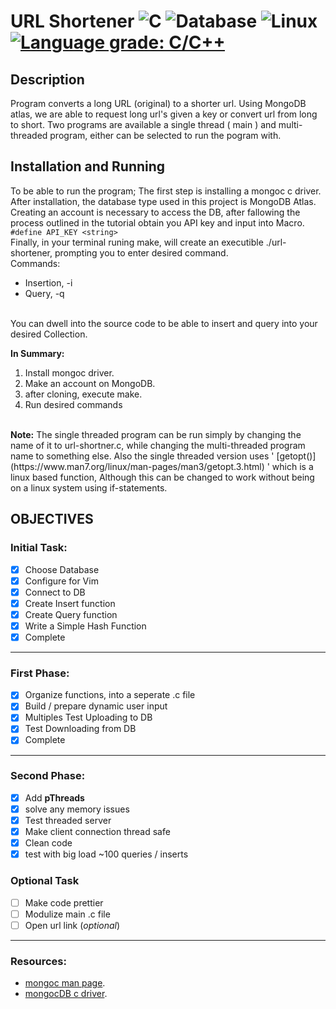 # URL Shortener ![C](https://img.shields.io/badge/-C-yellow) ![Database](https://img.shields.io/badge/-MongoDB-blue) ![Linux](https://img.shields.io/badge/Linux-Ubuntu-critical) [![Language grade: C/C++](https://img.shields.io/lgtm/grade/cpp/g/Marko-Sanchez/url-shortener.svg?logo=lgtm&logoWidth=18)](https://lgtm.com/projects/g/Marko-Sanchez/url-shortener/context:cpp)

## Description
Program converts a long URL (original) to a shorter url. Using MongoDB atlas, we are able to request long url's given a key or convert url from long to short. Two programs are available a single thread ( main ) and multi-threaded program, either can be selected to run the pogram with. 
## Installation and Running
To be able to run the program; The first step is installing a mongoc c driver. After installation, the database type used in this project is MongoDB Atlas.  <br />
Creating an account is necessary to access the DB, after fallowing the process outlined in the tutorial obtain you API key and input into Macro.  <br />
` #define API_KEY <string> `  <br />
Finally, in your terminal runing make, will create an executible ./url-shortener, prompting you to enter desired command.  <br />
Commands: 
* Insertion, -i <string>
* Query, -q <string> 
<br />
You can dwell into the source code to be able to insert and query into your desired Collection.  <br />

**In Summary:**
1. Install mongoc driver.
2. Make an account on MongoDB.
3. after cloning, execute make.
4. Run desired commands
<br />
<b>Note:</b>
The single threaded program can be run simply by changing the name of it to url-shortner.c, while changing the multi-threaded program name to something else. Also
the single threaded version uses ' [getopt()](https://www.man7.org/linux/man-pages/man3/getopt.3.html) ' which is a linux based function, Although this can be changed to work without being on a linux system using if-statements.  <br />

## OBJECTIVES
### Initial Task:
- [x] Choose Database
- [x] Configure for Vim
- [x] Connect to DB
- [x] Create Insert function
- [x] Create Query function
- [x] Write a Simple Hash Function
- [x] Complete
----
### First Phase:
- [x] Organize functions, into a seperate .c file
- [x] Build / prepare  dynamic user input
- [x] Multiples Test Uploading to DB 
- [x] Test Downloading from DB
- [x] Complete
---
### Second Phase:
- [x] Add **pThreads**
- [x] solve any memory issues
- [x] Test threaded server
- [x] Make client connection thread safe
- [x] Clean code
- [x] test with big load ~100 queries / inserts
### Optional Task
- [ ] Make code prettier
- [ ] Modulize main .c file
- [ ] Open url link (*optional*)
---
### Resources:
* [mongoc man page](https://s3.amazonaws.com/mciuploads/mongo-c-driver/man-pages/libbson/latest/index.html).<br />  
* [mongocDB c driver](http://mongoc.org/libmongoc/current/installing.html).
